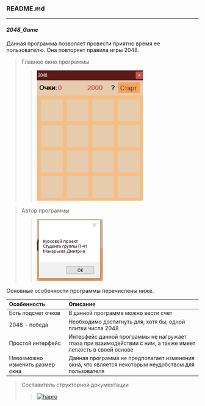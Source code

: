 ### README.md
--------------------------
#### ***2048_Game***
Данная программа позволяет провести приятно время ее пользователю. Она повторяет правила игры 2048.
>Главное окно программы
>>![mainwinimg](https://github.com/HaproBishop/ClDiNo/raw/main/MainWin9Prog.png)

>Автор программы
>>![progdeveloper](https://github.com/HaproBishop/ClDiNo/raw/main/9ProgDeveloper.png)

Основные особенности программы перечислены ниже.

Особенность | Описание
:--------------|:-------------
Есть подсчет очков | В данной программе можно вести счет
2048 - победа | Необходимо достигнуть для, хотя бы, одной плитки числа 2048
Простой интерфейс | Интерфейс данной программы не нагружает глаза при взаимодействии с ним, а также имеет легкость в своей основе
Невозможно изменить размер окна | Данная программа не предполагает изменения окна, что является некоторым неудобством для пользователя

>Составитель структорной документации
>>[![hapro](https://avatars.githubusercontent.com/u/87310693?v=4)](https://github.com/HaproBishop)

